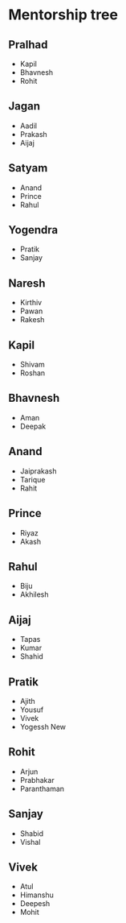 # Mentorship tree

## Pralhad
- Kapil
- Bhavnesh
- Rohit

## Jagan
- Aadil
- Prakash
- Aijaj

## Satyam 
- Anand
- Prince
- Rahul

## Yogendra
- Pratik
- Sanjay

## Naresh
- Kirthiv
- Pawan
- Rakesh

## Kapil
- Shivam
- Roshan

## Bhavnesh
- Aman
- Deepak

## Anand
- Jaiprakash
- Tarique
- Rahit

## Prince
- Riyaz
- Akash

## Rahul
- Biju
- Akhilesh

## Aijaj
- Tapas
- Kumar
- Shahid

## Pratik
- Ajith
- Yousuf
- Vivek
- Yogessh New

## Rohit
- Arjun
- Prabhakar
- Paranthaman

## Sanjay
- Shabid
- Vishal

## Vivek
- Atul
- Himanshu
- Deepesh
- Mohit


